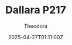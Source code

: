 ---
title: "Dallara P217"
meta_title: ""
description: "Dallara P217 LMP3 (lmp2_dallara_p217)"
date: 2025-04-27T01:11:00Z
thumb: 0X9vr3i
mainimage: "XWQWcsq"
cargallery: ["xPHx0RJ", "k4c1P9s", "I2f1DU6"]
categories: ["Car"]
author: "Theodora"
tags: ["Dallara", "LMP2", "Le Mans Prototype", "FSR", "ACF", "2017", "Italy"]
draft: false
link: https://mods.to/e9CA6828b4362797a
zipsize: "155 MB"
manu: Dallara
country: Italy
year: 2017
class: LMP2
engine: GK-428 4.2l V8
drivetrain: RWD
power:  600 hp
torque: 511 
mass: 1005
speed: 300 
gb: 6-Speed
accel: 2.9 seconds
creator: FSR
# creatorfull: First Studio Race
creatorlink: https://patreon.com/c/firststudio
version: "1.0"
csp: "0.2.4"
creator2: ACF
carname: "Dallara P217"
folder: "lmp2_dallara_p217"
livery: "Included"
r2r: 0
host: "mods"
---